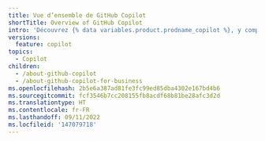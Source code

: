 ```yaml
---
title: Vue d’ensemble de GitHub Copilot
shortTitle: Overview of GitHub Copilot
intro: 'Découvrez {% data variables.product.prodname_copilot %}, y compris les cas d’usage et les conditions d’utilisation qui régissent les données {% data variables.product.prodname_copilot %}.'
versions:
  feature: copilot
topics:
  - Copilot
children:
  - /about-github-copilot
  - /about-github-copilot-for-business
ms.openlocfilehash: 2b5e6a387ad81fe3fc99ed85dba4302e167bd4b6
ms.sourcegitcommit: fcf3546b7cc208155fb8acdf68b81be28afc3d2d
ms.translationtype: HT
ms.contentlocale: fr-FR
ms.lasthandoff: 09/11/2022
ms.locfileid: '147079718'
---
```


